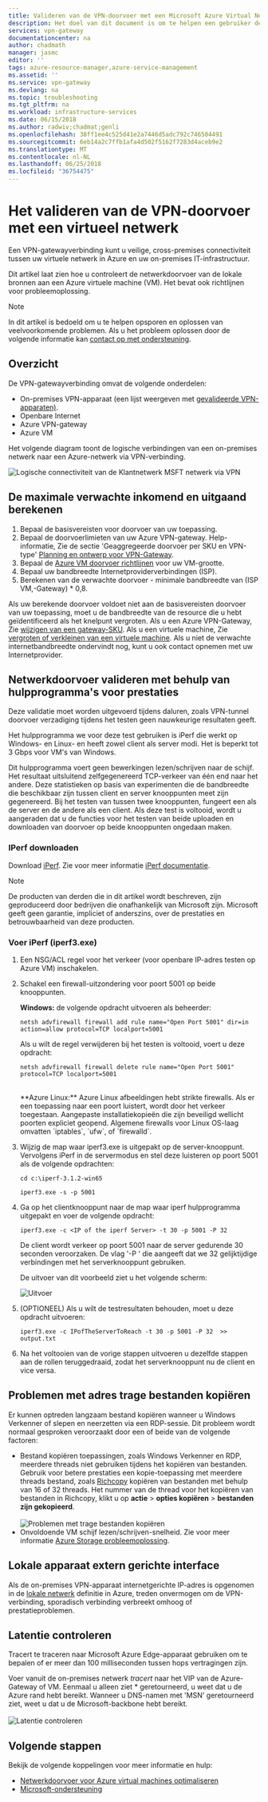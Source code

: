 ```yaml
---
title: Valideren van de VPN-doorvoer met een Microsoft Azure Virtual Network | Microsoft Docs
description: Het doel van dit document is om te helpen een gebruiker de netwerkdoorvoer van hun lokale bronnen om een virtuele machine van Azure te valideren.
services: vpn-gateway
documentationcenter: na
author: chadmath
manager: jasmc
editor: ''
tags: azure-resource-manager,azure-service-management
ms.assetid: ''
ms.service: vpn-gateway
ms.devlang: na
ms.topic: troubleshooting
ms.tgt_pltfrm: na
ms.workload: infrastructure-services
ms.date: 06/15/2018
ms.author: radwiv;chadmat;genli
ms.openlocfilehash: 38ff1ee4c525d41e2a7446d5adc792c746504491
ms.sourcegitcommit: 6eb14a2c7ffb1afa4d502f5162f7283d4aceb9e2
ms.translationtype: MT
ms.contentlocale: nl-NL
ms.lasthandoff: 06/25/2018
ms.locfileid: "36754475"
---
```

# <a name="how-to-validate-vpn-throughput-to-a-virtual-network"></a>Het valideren van de VPN-doorvoer met een virtueel netwerk

Een VPN-gatewayverbinding kunt u veilige, cross-premises connectiviteit tussen uw virtuele netwerk in Azure en uw on-premises IT-infrastructuur.

Dit artikel laat zien hoe u controleert de netwerkdoorvoer van de lokale bronnen aan een Azure virtuele machine (VM). Het bevat ook richtlijnen voor probleemoplossing.

>[!NOTE]
>In dit artikel is bedoeld om u te helpen opsporen en oplossen van veelvoorkomende problemen. Als u het probleem oplossen door de volgende informatie kan [contact op met ondersteuning](https://portal.azure.com/?#blade/Microsoft_Azure_Support/HelpAndSupportBlade).
>
>

## <a name="overview"></a>Overzicht

De VPN-gatewayverbinding omvat de volgende onderdelen:

- On-premises VPN-apparaat (een lijst weergeven met [gevalideerde VPN-apparaten)](vpn-gateway-about-vpn-devices.md#devicetable).
- Openbare Internet
- Azure VPN-gateway
- Azure VM

Het volgende diagram toont de logische verbindingen van een on-premises netwerk naar een Azure-netwerk via VPN-verbinding.

![Logische connectiviteit van de Klantnetwerk MSFT netwerk via VPN](./media/vpn-gateway-validate-throughput-to-vnet/VPNPerf.png)

## <a name="calculate-the-maximum-expected-ingressegress"></a>De maximale verwachte inkomend en uitgaand berekenen

1.  Bepaal de basisvereisten voor doorvoer van uw toepassing.
2.  Bepaal de doorvoerlimieten van uw Azure VPN-gateway. Help-informatie, Zie de sectie 'Geaggregeerde doorvoer per SKU en VPN-type' [Planning en ontwerp voor VPN-Gateway](vpn-gateway-plan-design.md).
3.  Bepaal de [Azure VM doorvoer richtlijnen](../virtual-machines/virtual-machines-windows-sizes.md) voor uw VM-grootte.
4.  Bepaal uw bandbreedte Internetproviderverbindingen (ISP).
5.  Berekenen van de verwachte doorvoer - minimale bandbreedte van (ISP VM,-Gateway) * 0,8.

Als uw berekende doorvoer voldoet niet aan de basisvereisten doorvoer van uw toepassing, moet u de bandbreedte van de resource die u hebt geïdentificeerd als het knelpunt vergroten. Als u een Azure VPN-Gateway, Zie [wijzigen van een gateway-SKU](vpn-gateway-about-vpn-gateway-settings.md#gwsku). Als u een virtuele machine, Zie [vergroten of verkleinen van een virtuele machine](../virtual-machines/virtual-machines-windows-resize-vm.md). Als u niet de verwachte internetbandbreedte ondervindt nog, kunt u ook contact opnemen met uw Internetprovider.

## <a name="validate-network-throughput-by-using-performance-tools"></a>Netwerkdoorvoer valideren met behulp van hulpprogramma's voor prestaties

Deze validatie moet worden uitgevoerd tijdens daluren, zoals VPN-tunnel doorvoer verzadiging tijdens het testen geen nauwkeurige resultaten geeft.

Het hulpprogramma we voor deze test gebruiken is iPerf die werkt op Windows- en Linux- en heeft zowel client als server modi. Het is beperkt tot 3 Gbps voor VM's van Windows.

Dit hulpprogramma voert geen bewerkingen lezen/schrijven naar de schijf. Het resultaat uitsluitend zelfgegenereerd TCP-verkeer van één end naar het andere. Deze statistieken op basis van experimenten die de bandbreedte die beschikbaar zijn tussen client en server knooppunten meet zijn gegenereerd. Bij het testen van tussen twee knooppunten, fungeert een als de server en de andere als een client. Als deze test is voltooid, wordt u aangeraden dat u de functies voor het testen van beide uploaden en downloaden van doorvoer op beide knooppunten ongedaan maken.

### <a name="download-iperf"></a>IPerf downloaden
Download [iPerf](https://iperf.fr/download/iperf_3.1/iperf-3.1.2-win64.zip). Zie voor meer informatie [iPerf documentatie](https://iperf.fr/iperf-doc.php).

 >[!NOTE]
 >De producten van derden die in dit artikel wordt beschreven, zijn geproduceerd door bedrijven die onafhankelijk van Microsoft zijn. Microsoft geeft geen garantie, impliciet of anderszins, over de prestaties en betrouwbaarheid van deze producten.
 >
 >

### <a name="run-iperf-iperf3exe"></a>Voer iPerf (iperf3.exe)
1. Een NSG/ACL regel voor het verkeer (voor openbare IP-adres testen op Azure VM) inschakelen.

2. Schakel een firewall-uitzondering voor poort 5001 op beide knooppunten.

    **Windows:** de volgende opdracht uitvoeren als beheerder:

    ```CMD
    netsh advfirewall firewall add rule name="Open Port 5001" dir=in action=allow protocol=TCP localport=5001
    ```

    Als u wilt de regel verwijderen bij het testen is voltooid, voert u deze opdracht:

    ```CMD
    netsh advfirewall firewall delete rule name="Open Port 5001" protocol=TCP localport=5001
    ```
    </br>
    **Azure Linux:** Azure Linux afbeeldingen hebt strikte firewalls. Als er een toepassing naar een poort luistert, wordt door het verkeer toegestaan. Aangepaste installatiekopieën die zijn beveiligd wellicht poorten expliciet geopend. Algemene firewalls voor Linux OS-laag omvatten `iptables`, `ufw`, of `firewalld`.

3. Wijzig de map waar iperf3.exe is uitgepakt op de server-knooppunt. Vervolgens iPerf in de servermodus en stel deze luisteren op poort 5001 als de volgende opdrachten:

     ```CMD
     cd c:\iperf-3.1.2-win65

     iperf3.exe -s -p 5001
     ```

4. Ga op het clientknooppunt naar de map waar iperf hulpprogramma uitgepakt en voer de volgende opdracht:

    ```CMD
    iperf3.exe -c <IP of the iperf Server> -t 30 -p 5001 -P 32
    ```

    De client wordt verkeer op poort 5001 naar de server gedurende 30 seconden veroorzaken. De vlag '-P ' die aangeeft dat we 32 gelijktijdige verbindingen met het serverknooppunt gebruiken.

    De uitvoer van dit voorbeeld ziet u het volgende scherm:

    ![Uitvoer](./media/vpn-gateway-validate-throughput-to-vnet/06theoutput.png)

5. (OPTIONEEL) Als u wilt de testresultaten behouden, moet u deze opdracht uitvoeren:

    ```CMD
    iperf3.exe -c IPofTheServerToReach -t 30 -p 5001 -P 32  >> output.txt
    ```

6. Na het voltooien van de vorige stappen uitvoeren u dezelfde stappen aan de rollen teruggedraaid, zodat het serverknooppunt nu de client en vice versa.

## <a name="address-slow-file-copy-issues"></a>Problemen met adres trage bestanden kopiëren
Er kunnen optreden langzaam bestand kopiëren wanneer u Windows Verkenner of slepen en neerzetten via een RDP-sessie. Dit probleem wordt normaal gesproken veroorzaakt door een of beide van de volgende factoren:

- Bestand kopiëren toepassingen, zoals Windows Verkenner en RDP, meerdere threads niet gebruiken tijdens het kopiëren van bestanden. Gebruik voor betere prestaties een kopie-toepassing met meerdere threads bestand, zoals [Richcopy](https://technet.microsoft.com/magazine/2009.04.utilityspotlight.aspx) kopiëren van bestanden met behulp van 16 of 32 threads. Het nummer van de thread voor het kopiëren van bestanden in Richcopy, klikt u op **actie** > **opties kopiëren** > **bestanden zijn gekopieerd**.<br><br>
![Problemen met trage bestanden kopiëren](./media/vpn-gateway-validate-throughput-to-vnet/Richcopy.png)<br>
- Onvoldoende VM schijf lezen/schrijven-snelheid. Zie voor meer informatie [Azure Storage probleemoplossing](../storage/common/storage-e2e-troubleshooting.md).

## <a name="on-premises-device-external-facing-interface"></a>Lokale apparaat extern gerichte interface
Als de on-premises VPN-apparaat internetgerichte IP-adres is opgenomen in de [lokale netwerk](vpn-gateway-howto-site-to-site-resource-manager-portal.md#LocalNetworkGateway) definitie in Azure, treden onvermogen om de VPN-verbinding, sporadisch verbinding verbreekt omhoog of prestatieproblemen.

## <a name="checking-latency"></a>Latentie controleren
Tracert te traceren naar Microsoft Azure Edge-apparaat gebruiken om te bepalen of er meer dan 100 milliseconden tussen hops vertragingen zijn.

Voer vanuit de on-premises netwerk *tracert* naar het VIP van de Azure-Gateway of VM. Eenmaal u alleen ziet * geretourneerd, u weet dat u de Azure rand hebt bereikt. Wanneer u DNS-namen met 'MSN' geretourneerd ziet, weet u dat u de Microsoft-backbone hebt bereikt.<br><br>
![Latentie controleren](./media/vpn-gateway-validate-throughput-to-vnet/08checkinglatency.png)

## <a name="next-steps"></a>Volgende stappen
Bekijk de volgende koppelingen voor meer informatie en hulp:

- [Netwerkdoorvoer voor Azure virtual machines optimaliseren](../virtual-network/virtual-network-optimize-network-bandwidth.md)
- [Microsoft-ondersteuning](https://portal.azure.com/?#blade/Microsoft_Azure_Support/HelpAndSupportBlade)
